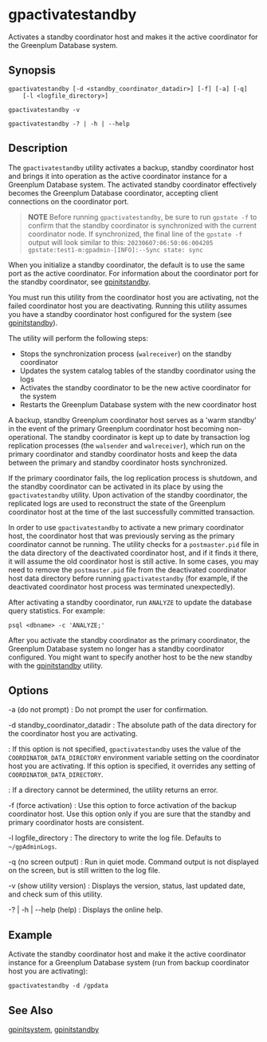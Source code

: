# gpactivatestandby 

Activates a standby coordinator host and makes it the active coordinator for the Greenplum Database system.

## <a id="section2"></a>Synopsis 

```
gpactivatestandby [-d <standby_coordinator_datadir>] [-f] [-a] [-q] 
    [-l <logfile_directory>]

gpactivatestandby -v 

gpactivatestandby -? | -h | --help
```

## <a id="section3"></a>Description 

The `gpactivatestandby` utility activates a backup, standby coordinator host and brings it into operation as the active coordinator instance for a Greenplum Database system. The activated standby coordinator effectively becomes the Greenplum Database coordinator, accepting client connections on the coordinator port.

>**NOTE**
>Before running `gpactivatestandby`, be sure to run `gpstate -f` to confirm that the standby coordinator is synchronized with the current coordinator node. If synchronized, the final line of the `gpstate -f` output will look similar to this: `20230607:06:50:06:004205 gpstate:test1-m:gpadmin-[INFO]:--Sync state: sync`

When you initialize a standby coordinator, the default is to use the same port as the active coordinator. For information about the coordinator port for the standby coordinator, see [gpinitstandby](gpinitstandby.html). 

You must run this utility from the coordinator host you are activating, not the failed coordinator host you are deactivating. Running this utility assumes you have a standby coordinator host configured for the system \(see [gpinitstandby](gpinitstandby.html)\).

The utility will perform the following steps:

-   Stops the synchronization process \(`walreceiver`\) on the standby coordinator
-   Updates the system catalog tables of the standby coordinator using the logs
-   Activates the standby coordinator to be the new active coordinator for the system
-   Restarts the Greenplum Database system with the new coordinator host

A backup, standby Greenplum coordinator host serves as a 'warm standby' in the event of the primary Greenplum coordinator host becoming non-operational. The standby coordinator is kept up to date by transaction log replication processes \(the `walsender` and `walreceiver`\), which run on the primary coordinator and standby coordinator hosts and keep the data between the primary and standby coordinator hosts synchronized.

If the primary coordinator fails, the log replication process is shutdown, and the standby coordinator can be activated in its place by using the `gpactivatestandby` utility. Upon activation of the standby coordinator, the replicated logs are used to reconstruct the state of the Greenplum coordinator host at the time of the last successfully committed transaction.

In order to use `gpactivatestandby` to activate a new primary coordinator host, the coordinator host that was previously serving as the primary coordinator cannot be running. The utility checks for a `postmaster.pid` file in the data directory of the deactivated coordinator host, and if it finds it there, it will assume the old coordinator host is still active. In some cases, you may need to remove the `postmaster.pid` file from the deactivated coordinator host data directory before running `gpactivatestandby` \(for example, if the deactivated coordinator host process was terminated unexpectedly\).

After activating a standby coordinator, run `ANALYZE` to update the database query statistics. For example:

```
psql <dbname> -c 'ANALYZE;'
```

After you activate the standby coordinator as the primary coordinator, the Greenplum Database system no longer has a standby coordinator configured. You might want to specify another host to be the new standby with the [gpinitstandby](gpinitstandby.html) utility.

## <a id="section4"></a>Options 

-a \(do not prompt\)
:   Do not prompt the user for confirmation.

-d standby\_coordinator\_datadir
:   The absolute path of the data directory for the coordinator host you are activating.

:   If this option is not specified, `gpactivatestandby` uses the value of the `COORDINATOR_DATA_DIRECTORY` environment variable setting on the coordinator host you are activating. If this option is specified, it overrides any setting of `COORDINATOR_DATA_DIRECTORY`.

:   If a directory cannot be determined, the utility returns an error.

-f \(force activation\)
:   Use this option to force activation of the backup coordinator host. Use this option only if you are sure that the standby and primary coordinator hosts are consistent.

-l logfile\_directory
:   The directory to write the log file. Defaults to `~/gpAdminLogs`.

-q \(no screen output\)
:   Run in quiet mode. Command output is not displayed on the screen, but is still written to the log file.

-v \(show utility version\)
:   Displays the version, status, last updated date, and check sum of this utility.

-? \| -h \| --help \(help\)
:   Displays the online help.

## <a id="section5"></a>Example 

Activate the standby coordinator host and make it the active coordinator instance for a Greenplum Database system \(run from backup coordinator host you are activating\):

```
gpactivatestandby -d /gpdata
```

## <a id="section6"></a>See Also 

[gpinitsystem](gpinitsystem.html), [gpinitstandby](gpinitstandby.html)

